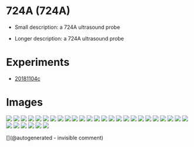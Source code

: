# 724A (724A)

* Small description: a 724A ultrasound probe

* Longer description: a 724A ultrasound probe

# Experiments

* [20181104c](/include/experiments/auto/20181104c.md)


# Images

![](/include/images/kretzaw145ba/20180811a/images/20180811a-6.jpg)
![](/include/images/kretzaw145ba/20180811a/images/detail_20180811a-3-120-150-line0.jpg)
![](/include/images/724A/724_pics/P_20180821_193423.jpg)
![](/matty/20181104c/images/Spectrum_20181104c-1.jpg)
![](/include/images/kretzaw145ba/20180811a/images/detail_20180811a-4-100-125-line0.jpg)
![](/include/images/kretzaw145ba/20180811a/images/20180811a-2.jpg)
![](/include/images/724A/724_pics/P_20180821_193308.jpg)
![](/include/images/kretzaw145ba/20180811a/images/20180811a-4.jpg)
![](/include/images/724A/724_pics/P_20180821_193301.jpg)
![](/include/images/kretzaw145ba/20180811a/images/detail_20180811a-1-100-125-line0.jpg)
![](/include/images/kretzaw145ba/20180811a/images/detail_20180811a-3-100-125-line0.jpg)
![](/include/images/724A/724_pics/P_20180821_193253.jpg)
![](/include/images/724A/724_pics/P_20180821_193407.jpg)
![](/include/images/kretzaw145ba/20180811a/images/20180811a-1.jpg)
![](/include/images/kretzaw145ba/20180811a/images/20180811a-7.jpg)
![](/include/images/kretzaw145ba/20180811a/images/detail_20180811a-5-100-125-line0.jpg)
![](/matty/20181104c/images/2DArray_20181104c-1.jpg)
![](/include/images/kretzaw145ba/20180811a/images/detail_20180811a-7-100-125-line0.jpg)
![](/include/images/724A/724_pics/P_20180821_193410.jpg)
![](/matty/20181104c/images/Spectrum_20181104c-2.jpg)
![](/matty/20181104c/images/2DArray_20181104c-2.jpg)
![](/include/images/kretzaw145ba/20180811a/images/20180811a-3.jpg)
![](/include/images/kretzaw145ba/20180811a/20180811a-3first-lines-rawsignal.jpg)
![](/include/images/kretzaw145ba/20180811a/images/detail_20180811a-6-100-125-line0.jpg)
![](/include/images/kretzaw145ba/20180811a/images/20180811a-5.jpg)
![](/include/images/kretzaw145ba/20180811a/images/detail_20180811a-2-100-125-line0.jpg)
![](/include/images/724A/724_pics/P_20180821_193518.jpg)
![](/include/images/kretzaw145ba/20180811a/20180811a-3first-lines.jpg)
![](/include/images/724A/724_pics/P_20180821_193442.jpg)
![](/include/images/724A/724_pics/P_20180821_193335.jpg)
![](/include/images/kretzaw145ba/20180811a/20180811a-3first-lines-fft.jpg)




[](@autogenerated - invisible comment)